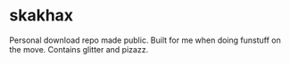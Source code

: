 # skakhax
Personal download repo made public. Built for me when doing funstuff on the move. Contains glitter and pizazz.
